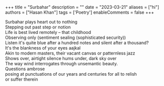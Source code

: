 +++
title = "Surbahar"
description = ""
date = "2023-03-21"
aliases = ["hi"]
authors = ["Hasan Khan"]
tags = ['Poetry']
enableComments = false
+++

Surbahar plays heart out to nothing \
Stepping out past step or notion \
Life is best lived remotely – that childhood \
Observing only (sentiment sealing (sophisticated security)) \
Listen it's quite blue after a hundred notes and silent after a thousand? \
It's the blankness of your eyes aajkal \
Akin to modern masters, their vacant canvas or patternless jazz \
Shows over, airtight silence hums under, dark sky over \
The way wind interrogates through unsemantic beauty. \
Questions ambrose \
posing at punctuations of our years and centuries for all to relish \
or suffer therein 